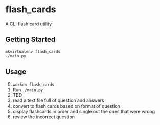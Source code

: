 # flash_cards
A CLI flash card utility

## Getting Started

    mkvirtualenv flash_cards
    ./main.py

## Usage

0. `workon flash_cards`
1. Run `./main,py`
2. TBD
3. read a text file full of question and answers
4. convert to flash cards based on format of question
5. display flashcards in order and single out the ones that were wrong
6. review the incorrect question
